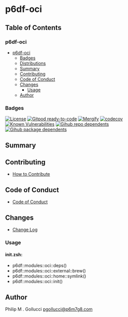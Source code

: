 # p6df-oci

## Table of Contents


### p6df-oci
- [p6df-oci](#p6df-oci)
  - [Badges](#badges)
  - [Distributions](#distributions)
  - [Summary](#summary)
  - [Contributing](#contributing)
  - [Code of Conduct](#code-of-conduct)
  - [Changes](#changes)
    - [Usage](#usage)
  - [Author](#author)

### Badges

[![License](https://img.shields.io/badge/License-Apache%202.0-yellowgreen.svg)](https://opensource.org/licenses/Apache-2.0)
[![Gitpod ready-to-code](https://img.shields.io/badge/Gitpod-ready--to--code-blue?logo=gitpod)](https://gitpod.io/#https://github.com/p6m7g8/p6df-oci)
[![Mergify](https://img.shields.io/endpoint.svg?url=https://gh.mergify.io/badges/p6m7g8/p6df-oci/&style=flat)](https://mergify.io)
[![codecov](https://codecov.io/gh/p6m7g8/p6df-oci/branch/master/graph/badge.svg?token=14Yj1fZbew)](https://codecov.io/gh/p6m7g8/p6df-oci)
[![Known Vulnerabilities](https://snyk.io/test/github/p6m7g8/p6df-oci/badge.svg?targetFile=package.json)](https://snyk.io/test/github/p6m7g8/p6df-oci?targetFile=package.json)
[![Gihub repo dependents](https://badgen.net/github/dependents-repo/p6m7g8/p6df-oci)](https://github.com/p6m7g8/p6df-oci/network/dependents?dependent_type=REPOSITORY)
[![Gihub package dependents](https://badgen.net/github/dependents-pkg/p6m7g8/p6df-oci)](https://github.com/p6m7g8/p6df-oci/network/dependents?dependent_type=PACKAGE)

## Summary

## Contributing

- [How to Contribute](CONTRIBUTING.md)

## Code of Conduct

- [Code of Conduct](https://github.com/p6m7g8/.github/blob/master/CODE_OF_CONDUCT.md)

## Changes

- [Change Log](CHANGELOG.md)

### Usage

#### init.zsh:

- p6df::modules::oci::deps()
- p6df::modules::oci::external::brew()
- p6df::modules::oci::home::symlink()
- p6df::modules::oci::init()


## Author

Philip M . Gollucci <pgollucci@p6m7g8.com>
